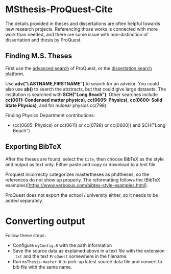 # MSthesis-ProQuest-Cite

The details provided in theses and dissertations are often helpful towards new research projects. Referencing those works is connected with more work than needed, and there are some issue with non-distinction of dissertation and thesis by ProQuest. 

## Finding M.S. Theses

First use the [advanced search](https://search.proquest.com/advanced) of ProQuest, or the [dissertation search](http://search.proquest.com/dissertations/) platform.

Use **adv("LASTNAME,FIRSTNAME")** to search for an advisor. You could also use **ab()** to search the abstracts, but that could give large datasets. The institution is searched with **SCH("Long Beach")**. Other searches include **cc(0611: Condensed matter physics)**, **cc(0605: Physics)**, **cc(0600: Solid State Physics)**, and for nulcear physics cc(798)

Finding Physics Department contributions:
- (cc(0605: Physics) or cc(0611) or cc(0798) or cc(0600)) and SCH("Long Beach")


## Exporting BibTeX

After the theses are found, select the `Cite`, then choose BibTeX as the style and output as text only. Either paste and copy or download to a text file.


Proquest incorrectly categorizes mastertheses as phdtheses, so the references do not show up properly. The reformatting follows the (BibTeX examples)[https://www.verbosus.com/bibtex-style-examples.html].

ProQuest does not export the school / university either, so it needs to be added separately. 


# Converting output

Follow these steps:

* Configure `myConfig.R` with the path information
* Save the source data as explained above in a text file with the extension `.txt` and the text `ProQuest` somewhere in the filename.
* Run `msThesis-master.R` to pick-up latest source data file and convert to bib file with the same name. 

